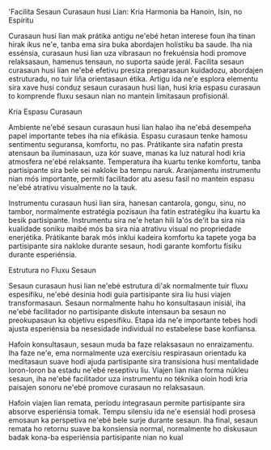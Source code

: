 'Facilita Sesaun Curasaun husi Lian: Kria Harmonia ba Hanoin, Isin, no Espíritu

Curasaun husi lian mak prátika antigu ne'ebé hetan interese foun iha tinan hirak ikus ne'e, tanba ema sira buka abordajen holístiku ba saude. Iha nia essénsia, curasaun husi lian uza vibrasaun no frekuénsia hodi promove relaksasaun, hamenus tensaun, no suporta saúde jerál. Facilita sesaun curasaun husi lian ne'ebé efetivu presiza preparasaun kuidadozu, abordajen estruturadu, no tuir liña orientasaun étika. Artigu ida ne'e esplora elementu sira xave husi conduz sesaun curasaun husi lian, husi kria espasu curasaun to komprende fluxu sesaun nian no mantein limitasaun profisionál.

Kria Espasu Curasaun

Ambiente ne'ebé sesaun curasaun husi lian halao iha ne'ebá desempeña papel importante tebes iha nia efikásia. Espasu curasaun tenke hamosu sentimentu seguransa, komfortu, no pas. Prátikante sira nafatin presta atensaun ba iluminasaun, uza kór suave, manas ka luz natural hodi kria atmosfera ne'ebé relaksante. Temperatura iha kuartu tenke komfortu, tanba partisipante sira bele sei nakloke ba tempu naruk. Aranjamentu instrumentu nian mós importante, permiti facilitador atu asesu fasil no mantein espasu ne'ebé atrativu visualmente no la tauk.

Instrumentu curasaun husi lian sira, hanesan cantarola, gongu, sinu, no tambor, normalmente estratégia pozisaun iha fatin estratégiku iha kuartu ka besik partisipante. Instrumentu sira ne'e hetan hili la'ós de'it ba sira nia kualidade soniku maibé mós ba sira nia atrativu visual no propriedade enerjétika. Prátikante barak mós inklui kadeira komfortu ka tapete yoga ba partisipante sira nakloke durante sesaun, hodi garante komfortu físiku durante esperiénsia.

Estrutura no Fluxu Sesaun

Sesaun curasaun husi lian ne'ebé estrutura di'ak normalmente tuir fluxu espesífiku, ne'ebé desinia hodi guia partisipante sira liu husi viajen transformasaun. Sesaun normalmente hahu ho konsultasaun inisiál, iha ne'ebé facilitador no partisipante diskute intensaun ba sesaun no preokupasaun ka objetivu espesífiku. Etapa ida ne'e importante tebes hodi ajusta esperiénsia ba nesesidade individuál no estabelese base konfiansa.

Hafoin konsultasaun, sesaun muda ba faze relaksasaun no enraizamentu. Iha faze ne'e, ema normalmente uza exercísiu respirasaun orientadu ka meditasaun suave hodi ajuda partisipante sira transisiona husi mentalidade loron-loron ba estadu ne'ebé reseptivu liu. Viajen lian nian forma núkleu sesaun, iha ne'ebé facilitador uza instrumentu no téknika oioin hodi kria paisajen sonoru ne'ebé promove curasaun no relaksasaun.

Hafoin viajen lian remata, períodu integrasaun permite partisipante sira absorve esperiénsia tomak. Tempu silensiu ida ne'e esensiál hodi prosesa emosaun ka perspetiva ne'ebé bele surje durante sesaun. Iha final, sesaun remata ho retornu suave ba konsiensia normal, normalmente ho diskusaun badak kona-ba esperiénsia partisipante nian no kual